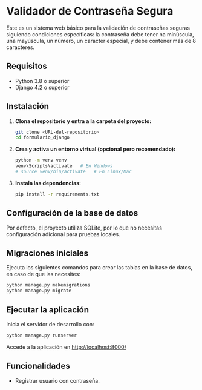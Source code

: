 # Validador de Contraseña Segura

Este es un sistema web básico para la validación de contraseñas seguras siguiendo condiciones específicas: la contraseña debe tener na minúscula, una mayúscula, un número, un caracter especial, y debe contener más de 8 caracteres.

## Requisitos

- Python 3.8 o superior
- Django 4.2 o superior

## Instalación

1. **Clona el repositorio y entra a la carpeta del proyecto:**

   ```bash
   git clone <URL-del-repositorio>
   cd formulario_django
   ```

2. **Crea y activa un entorno virtual (opcional pero recomendado):**

   ```bash
   python -m venv venv
   venv\Scripts\activate   # En Windows
   # source venv/bin/activate   # En Linux/Mac
   ```

3. **Instala las dependencias:**

   ```bash
   pip install -r requirements.txt
   ```

## Configuración de la base de datos

Por defecto, el proyecto utiliza SQLite, por lo que no necesitas configuración adicional para pruebas locales.

## Migraciones iniciales

Ejecuta los siguientes comandos para crear las tablas en la base de datos, en caso de que las necesites:

```bash
python manage.py makemigrations
python manage.py migrate
```

## Ejecutar la aplicación

Inicia el servidor de desarrollo con:

```bash
python manage.py runserver
```

Accede a la aplicación en [http://localhost:8000/](http://localhost:8000/)  

## Funcionalidades

- Registrar usuario con contraseña.
